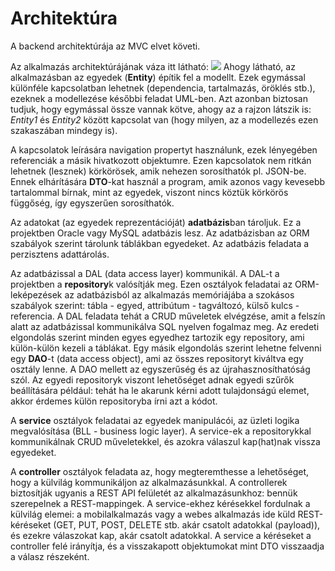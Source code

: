 # Architektúra
A backend architektúrája az MVC elvet követi.

Az alkalmazás architektúrájának váza itt látható:
![](Architektúra.png)
Ahogy látható, az alkalmazásban az egyedek (**Entity**) építik fel a modellt. Ezek egymással különféle kapcsolatban lehetnek (dependencia, tartalmazás, öröklés stb.), ezeknek a modellezése későbbi feladat UML-ben. Azt azonban biztosan tudjuk, hogy egymással össze vannak kötve, ahogy az a rajzon látszik is: _Entity1_ és _Entity2_ között kapcsolat van (hogy milyen, az a modellezés ezen szakaszában mindegy is). 

A kapcsolatok leírására navigation propertyt használunk, ezek lényegében referenciák a másik hivatkozott objektumre. Ezen kapcsolatok nem ritkán lehetnek (lesznek) körkörösek, amik nehezen sorosíthatók pl. JSON-be. Ennek elhárítására **DTO**-kat használ a program, amik azonos vagy kevesebb tartalommal bírnak, mint az egyedek, viszont nincs köztük körkörös függőség, így egyszerűen sorosíthatók.

Az adatokat (az egyedek reprezentációját) **adatbázis**ban tároljuk. Ez a projektben Oracle vagy MySQL adatbázis lesz. Az adatbázisban az ORM szabályok szerint tárolunk táblákban egyedeket. Az adatbázis feladata a perzisztens adattárolás.

Az adatbázissal a DAL (data access layer) kommunikál. A DAL-t a projektben a **repository**k valósítják meg. Ezen osztályok feladatai az ORM-leképezések az adatbázisból az alkalmazás memóriájába a szokásos szabályok szerint: tábla - egyed, attribútum - tagváltozó, külső kulcs - referencia. A DAL feladata tehát a CRUD műveletek elvégzése, amit a felszín alatt az adatbázissal kommunikálva SQL nyelven fogalmaz meg. Az eredeti elgondolás szerint minden egyes egyedhez tartozik egy repository, ami külön-külön kezeli a táblákat. Egy másik elgondolás szerint lehetne felvenni egy **DAO**-t (data access object), ami az összes repositoryt kiváltva egy osztály lenne. A DAO mellett az egyszerűség és az újrahasznosíthatóság szól. Az egyedi repositoryk viszont lehetőséget adnak egyedi szűrők beállítására például: tehát ha le akarunk kérni adott tulajdonságú elemet, akkor érdemes külön repositoryba írni azt a kódot.

A **service** osztályok feladatai az egyedek manipulácói, az üzleti logika megvalósítása (BLL - business logic layer). A service-ek a repositorykkal kommunikálnak CRUD műveletekkel, és azokra válaszul kap(hat)nak vissza egyedeket.

A **controller** osztályok feladata az, hogy megteremthesse a lehetőséget, hogy a külvilág kommunikáljon az alkalmazásunkkal. A controllerek biztosítják ugyanis a REST API felületét az alkalmazásunkhoz: bennük szerepelnek a REST-mappingek. A service-ekhez kérésekkel fordulnak a külvilág elemei: a mobilalkalmazás vagy a webes alkalmazás ide küld REST-kéréseket (GET, PUT, POST, DELETE stb. akár csatolt adatokkal (payload)), és ezekre válaszokat kap, akár csatolt adatokkal. A service a kéréseket a controller felé irányítja, és a visszakapott objektumokat mint DTO visszaadja a válasz részeként. 